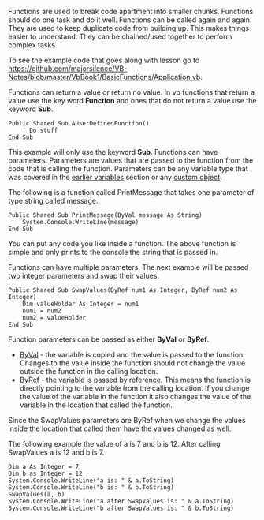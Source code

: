 Functions are used to break code apartment into smaller chunks.  Functions should do one task and do it well.  Functions can be called again and again.  They are used to keep duplicate code from building up.  This makes things easier to understand.  They can be chained/used together to perform complex tasks.

To see the example code that goes along with lesson go to https://github.com/majorsilence/VB-Notes/blob/master/VbBook1/BasicFunctions/Application.vb.

Functions can return a value or return no value.  In vb functions that return a value use the key word **Function** and ones that do not return a value use the keyword **Sub**.

```vb.net
Public Shared Sub AUserDefinedFunction()
    ' Do stuff
End Sub
```

This example will only use the keyword **Sub**.  Functions can have parameters.  Parameters are values that are passed to the function from the code that is calling the function.  Parameters can be any variable type that was covered in the [earlier variables](https://github.com/majorsilence/VB-Notes/wiki/Variables---Basic) section or any [custom object](https://github.com/majorsilence/VB-Notes/wiki/Objects).

The following is a function called PrintMessage that takes one parameter of type string called message.
```vb.net
Public Shared Sub PrintMessage(ByVal message As String)
    System.Console.WriteLine(message)
End Sub
```

You can put any code you like inside a function.  The above function is simple and only prints to the console the string that is passed in.

Functions can have multiple parameters.  The next example will be passed two integer parameters and swap their values.

```vb.net
Public Shared Sub SwapValues(ByRef num1 As Integer, ByRef num2 As Integer)
    Dim valueHolder As Integer = num1
    num1 = num2
    num2 = valueHolder
End Sub
```

Function parameters can be passed as either **ByVal** or **ByRef**.  
* [ByVal](http://msdn.microsoft.com/en-us/library/h2b185t2.aspx) - the variable is copied and the value is passed to the function.  Changes to the value inside the function should not change the value outside the function in the calling location.
* [ByRef](http://msdn.microsoft.com/en-us/library/c84t73c2.aspx) - the variable is passed by reference.  This means the function is directly pointing to the variable from the calling location.  If you change the value of the variable in the function it also changes the value of the variable in the location that called the function.

Since the SwapValues parameters are ByRef when we change the values inside the location that called them have the values changed as well.

The following example the value of a is 7 and b is 12.  After calling SwapValues a is 12 and b is 7.
```vb.net
Dim a As Integer = 7
Dim b as Integer = 12
System.Console.WriteLine("a is: " & a.ToString)
System.Console.WriteLine("b is: " & b.ToString)
SwapValues(a, b)
System.Console.WriteLine("a after SwapValues is: " & a.ToString)
System.Console.WriteLine("b after SwapValues is: " & b.ToString)
```